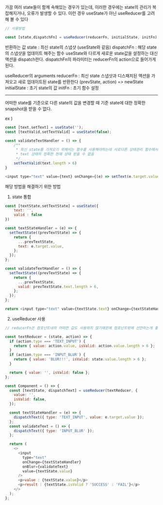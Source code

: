 가끔 여러 state들이 함께 속해있는 경우가 있는데, 이러한 경우에는 state의 관리가 복잡해지거나, 오류가 발생할 수 있다.
이런 경우 useState가 아닌 useReducer를 고려해 볼 수 있다

```javascript
// 사용방법

const [state,dispatchFn] = useReducer(reducerFn, initialState, initFn);
```

반환하는 값
state : 최신 state의 스냅샷 (useState와 같음)
dispatchFn : 해당 state의 스냅샷을 업데이트 해주는 함수 useState와 다르게 새로운 state값을 설정하는 대신 액션을 dispatch한다.
             dispatchFn의 파라미터는 reducerFn의 action으로 들어가게 된다.

useReducer의 arguments
reducerFn : 최신 state 스냅샷과 디스패치된 액션을 가져오고 새로 업데이트된 state를 반환한다
            (prevState, action) => newState 
initialState : 초기 state의 값
initFn : 초기 함수 설정

<hr />

어떠한 state를 기준으로 다른 state의 값을 변경할 때 기준 state에 대한 정확한 snapshot을 받을 수 없다.

ex )
```javascript
const [text,setText] = useState('');
const [textValid,setTextValid] = useState(false);

const validateTextHandler = () => {
    /**
     * 최신 state를 가져오기 위해서는 함수를 사용해야하는데 서로다른 상태관리 함수에서는 사용이 불가능하다
     * text 상태의 정확한 현재 상태 받을 수 없음
     */
    setTextValid(text.length > 6)
}

<input type="text" value={text} onChange={(e) => setText(e.target.value)} onBlur={validateTextHandler} />
```

해당 방법을 해결하기 위한 방법
1. state 통합

```javascript
const [textState,setTextState] = useState({
    text: '',
    valid : false
})

const textStateHandler = (e) => {
  setTextState((prevTextState) => {
    return {
      ...prevTextState,
      text: e.target.value,
    };
  });
};

const validateTextHandler = () => {
  setTextState((prevTextState) => {
    return {
      ...prevTextState,
      valid: prevTextState.text.length > 6,
    };
  });
};

return <input type="text" value={textState.text} onChange={textStateHandler} onBlur={validateTextHandler} />
```

2. useReducer 사용

```javascript
// reducerFn은 컴포넌트내의 어떠한 값도 사용하지 않기때문에 컴포넌트밖에 선언하는게 좋다.

const textReducer = (state, action) => {
  if (action.type === 'TEXT_INPUT') {
    return { value: action.value, isValid: action.value.length > 6 };
  }
  if (action.type === 'INPUT_BLUR') {
    return { value: 'BLUR!!!', isValid: state.value.length > 6 };
  }

  return { value: '', isValid: false };
};

const Component = () => {
  const [textState, dispatchText] = useReducer(textReducer, {
    value: '',
    isValid: false,
  });

  const textStateHandler = (e) => {
    dispatchText({ type: 'TEXT_INPUT', value: e.target.value });
  };
  const validateText = () => {
    dispatchText({ type: 'INPUT_BLUR' });
  };

  return (
    <>
      <input
        type="text"
        onChange={textStateHandler}
        onBlur={validateText}
        value={textState.value}
      />
      <p>value : {textState.value}</p>
      <p>result : {textState.isValid ? 'SUCCESS' : 'FAIL'}</p>
    </>
  );
};
```